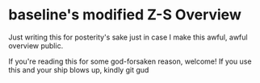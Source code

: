 # baseline's modified Z-S Overview

Just writing this for posterity's sake just in case I make this awful, awful overview public.

If you're reading this for some god-forsaken reason, welcome! If you use this and your ship blows up, kindly git gud